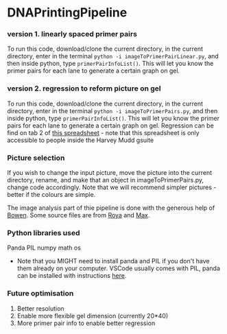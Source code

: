 # DNAPrintingPipeline

### version 1. linearly spaced primer pairs
To run this code, download/clone the current directory, in the current directory, enter in the terminal `python -i imageToPrimerPairLinear.py`, and then inside python, type `primerPairInfoList()`. This will let you know the primer pairs for each lane to generate a certain graph on gel.

### version 2. regression to reform picture on gel
To run this code, download/clone the current directory, in the current directory, enter in the terminal `python -i imageToPrimerPairs.py`, and then inside python, type `primerPairInfoList()`. This will let you know the primer pairs for each lane to generate a certain graph on gel.
Regression can be find on tab 2 of [this spreadsheet](https://docs.google.com/spreadsheets/d/1KOYfS4cVNAYSwTB1CCfx9eiYY1d4YHv_HNWY8ircnPc/edit?usp=sharing) - note that this spreadsheet is only accessible to people inside the Harvey Mudd gsuite

### Picture selection
If you wish to change the input picture, move the picture into the current directory, rename, and make that an object in imageToPrimerPairs.py, change code accordingly.
Note that we will recommend simpler pictures - better if the colours are simple.

The image analysis part of thie pipeline is done with the generous help of [Bowen](https://github.com/JiangBowen0008). Some source files are from [Roya](https://github.com/ramininaieni) and [Max](https://github.com/maxschommer).

### Python libraries used
Panda
PIL
numpy
math
os
- Note that you MIGHT need to install panda and PIL if you don't have them already on your computer. VSCode usually comes with PIL, panda can be installed with instructions [here](https://pandas.pydata.org/pandas-docs/stable/getting_started/install.html).

### Future optimisation
1. Better resolution
2. Enable more flexible gel dimension (currently 20\*40)
3. More primer pair info to enable better regression
